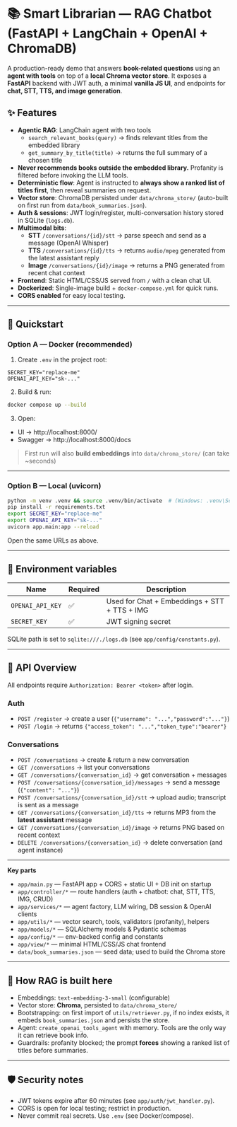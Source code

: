 # 📚 Smart Librarian — RAG Chatbot (FastAPI + LangChain + OpenAI + ChromaDB)

A production-ready demo that answers **book-related questions** using an **agent with tools** on top of a **local Chroma vector store**. 
It exposes a **FastAPI** backend with JWT auth, a minimal **vanilla JS UI**, and endpoints for **chat, STT, TTS, and image generation**.

## ✨ Features

- **Agentic RAG**: LangChain agent with two tools
  - `search_relevant_books(query)` → finds relevant titles from the embedded library
  - `get_summary_by_title(title)` → returns the full summary of a chosen title
- **Never recommends books outside the embedded library.** Profanity is filtered before invoking the LLM tools.
- **Deterministic flow**: Agent is instructed to **always show a ranked list of titles first**, then reveal summaries on request.
- **Vector store**: ChromaDB persisted under `data/chroma_store/` (auto-built on first run from `data/book_summaries.json`).
- **Auth & sessions**: JWT login/register, multi-conversation history stored in SQLite (`logs.db`).
- **Multimodal bits**:
  - **STT** `/conversations/{id}/stt` → parse speech and send as a message (OpenAI Whisper)
  - **TTS** `/conversations/{id}/tts` → returns `audio/mpeg` generated from the latest assistant reply
  - **Image** `/conversations/{id}/image` → returns a PNG generated from recent chat context
- **Frontend**: Static HTML/CSS/JS served from `/` with a clean chat UI.
- **Dockerized**: Single-image build + `docker-compose.yml` for quick runs.
- **CORS enabled** for easy local testing.

---

## 🚀 Quickstart

### Option A — Docker (recommended)

1) Create `.env` in the project root:
```env
SECRET_KEY="replace-me"
OPENAI_API_KEY="sk-..."
```
2)  Build & run:
```bash
docker compose up --build
```
3)  Open:
- UI → http://localhost:8000/ 
- Swagger → http://localhost:8000/docs

> First run will also **build embeddings** into `data/chroma_store/` (can take ~seconds)

---

### Option B — Local (uvicorn)

```bash
python -m venv .venv && source .venv/bin/activate  # (Windows: .venv\Scripts\activate)
pip install -r requirements.txt
export SECRET_KEY="replace-me"
export OPENAI_API_KEY="sk-..."
uvicorn app.main:app --reload
```
Open the same URLs as above.

---

## 🔐 Environment variables

| Name             | Required | Description                                  |
|------------------|----------|----------------------------------------------|
| `OPENAI_API_KEY` | ✅        | Used for Chat + Embeddings + STT + TTS + IMG |
| `SECRET_KEY`     | ✅        | JWT signing secret                           |

SQLite path is set to `sqlite:///./logs.db` (see `app/config/constants.py`).

---

## 🧭 API Overview

All endpoints require `Authorization: Bearer <token>` after login.

### Auth
- `POST /register` → create a user (`{"username": "...","password":"..."}`)
- `POST /login` → returns `{"access_token": "...","token_type":"bearer"}`

### Conversations
- `POST /conversations` → create & return a new conversation
- `GET /conversations` → list your conversations
- `GET /conversations/{conversation_id}` → get conversation + messages
- `POST /conversations/{conversation_id}/messages` → send a message (`{"content": "..."}`)
- `POST /conversations/{conversation_id}/stt` → upload audio; transcript is sent as a message
- `GET /conversations/{conversation_id}/tts` → returns MP3 from the **latest assistant** message
- `GET /conversations/{conversation_id}/image` → returns PNG based on recent context
- `DELETE /conversations/{conversation_id}` → delete conversation (and agent instance)

---

**Key parts**
- `app/main.py` — FastAPI app + CORS + static UI + DB init on startup
- `app/controller/*` — route handlers (auth + chatbot: chat, STT, TTS, IMG, CRUD)
- `app/services/*` — agent factory, LLM wiring, DB session & OpenAI clients
- `app/utils/*` — vector search, tools, validators (profanity), helpers
- `app/models/*` — SQLAlchemy models & Pydantic schemas
- `app/config/*` — env-backed config and constants
- `app/view/*` — minimal HTML/CSS/JS chat frontend
- `data/book_summaries.json` — seed data; used to build the Chroma store

---

## 🧠 How RAG is built here

- Embeddings: `text-embedding-3-small` (configurable)
- Vector store: **Chroma**, persisted to `data/chroma_store/`
- Bootstrapping: on first import of `utils/retriever.py`, if no index exists, it embeds `book_summaries.json` and persists the store.
- Agent: `create_openai_tools_agent` with memory. Tools are the only way it can retrieve book info.
- Guardrails: profanity blocked; the prompt **forces** showing a ranked list of titles before summaries.

---

## 🛡️ Security notes

- JWT tokens expire after 60 minutes (see `app/auth/jwt_handler.py`).
- CORS is open for local testing; restrict in production.
- Never commit real secrets. Use `.env` (see Docker/compose).


